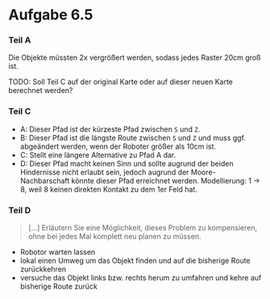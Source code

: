 # Aufgabe 6.5

### Teil A

Die Objekte müssten 2x vergrößert werden, sodass jedes Raster 20cm groß ist.

TODO: Soll Teil C auf der original Karte oder auf dieser neuen Karte berechnet werden?

### Teil C

- A: Dieser Pfad ist der kürzeste Pfad zwischen `S` und `Z`.
- B: Dieser Pfad ist die längste Route zwischen `S` und `Z` und muss ggf. abgeändert werden, wenn der Roboter größer als 10cm ist.
- C: Stellt eine längere Alternative zu Pfad A dar.
- D: Dieser Pfad macht keinen Sinn und sollte augrund der beiden Hindernisse nicht erlaubt sein, jedoch augrund der Moore-Nachbarschaft könnte dieser Pfad erreichnet werden. Modellierung: 1 -> 8, weil 8 keinen direkten Kontakt zu dem 1er Feld hat.

### Teil D

> [...] Erläutern Sie eine Möglichkeit, dieses Problem zu kompensieren, ohne bei jedes Mal komplett neu planen zu müssen.

- Robotor warten lassen
- lokal einen Umweg um das Objekt finden und auf die bisherige Route zurückkehren
- versuche das Objekt links bzw. rechts herum zu umfahren und kehre auf bisherige Route zurück

